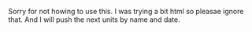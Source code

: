 Sorry for not howing to use this.
I was trying a bit html so pleasae ignore that.
And I will push the next units by name and date.
